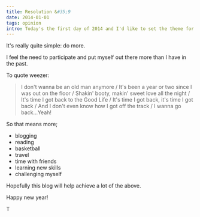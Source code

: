 ```yaml
---
title: Resolution &#35;9
date: 2014-01-01
tags: opinion
intro: Today's the first day of 2014 and I'd like to set the theme for the new year
---
```


It's really quite simple: do more.

I feel the need to participate and put myself out there more than I have in the past.

To quote weezer:

> I don't wanna be an old man anymore / 
> It's been a year or two since I was out on the floor / 
> Shakin' booty, makin' sweet love all the night / 
> It's time I got back to the Good Life / 
> It's time I got back, it's time I got back / 
> And I don't even know how I got off the track / 
> I wanna go back...Yeah!

So that means more;

- blogging
- reading
- basketball
- travel
- time with friends
- learning new skills
- challenging myself

Hopefully this blog will help achieve a lot of the above.

Happy new year!

T